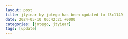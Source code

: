 ```yaml
---
layout: post
title: jtyiear by jotego has been updated to f3c1149
date: 2024-05-10 06:42:21 +0000
categories: [jotego, jtyiear]
tags: [update]
---
```


